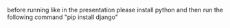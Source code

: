 before running like in the presentation please install python and then run the following command
"pip install django"
